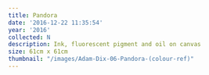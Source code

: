 ```yaml
---
title: Pandora
date: '2016-12-22 11:35:54'
year: '2016'
collected: N
description: Ink, fluorescent pigment and oil on canvas
size: 61cm x 61cm
thumbnail: "/images/Adam-Dix-06-Pandora-(colour-ref)"
---
```

